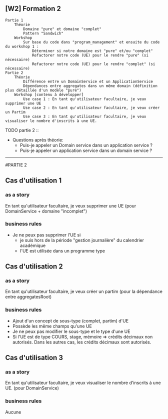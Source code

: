 ## [W2] Formation 2

    Partie 1 
        Théorie
            Domaine "pure" et domaine "complet"
            Pattern "Sandwich"
        Workshop
            Sur base du code dans "program_management" et ensuite du code du workshop 1 :
                Déterminer si notre domaine est "pure" et/ou "complet"
                Refactorer notre code (UE) pour le rendre "pure" (si nécessaire)
                Refactorer notre code (UE) pour le rendre "complet" (si nécessaire)
    Partie 2
        Théorie
            Différence entre un DomainService et un ApplicationService
            Dépendances entre aggregates dans un même domain (définition plus détaillée d'un modèle "pure")
        Workshop [contenu à développer]
            Use case 1 : En tant qu'utilisateur facultaire, je veux supprimer une UE
            Use case 2 : En tant qu'utilisateur facultaire, je veux créer un Partim
            Use case 3 : En tant qu'utilisateur facultaire, je veux visualiser le nombre d'inscrits à une UE.


TODO partie 2 :: 
- Questions après théorie:
    - Puis-je appeler un Domain service dans un application service ?
    - Puis-je appeler un application service dans un domain service ?




-------------------------------

#PARTIE 2

## Cas d'utilisation 1
### as a story
En tant qu'utilisateur facultaire, je veux supprimer une UE
(pour DomainService + domaine "incomplet")

### business rules
- Je ne peux pas supprimer l'UE si 
    - je suis hors de la période "gestion journalière" du calendrier académique
    - l'UE est utilisée dans un programme type


## Cas d'utilisation 2
### as a story
En tant qu'utilisateur facultaire, je veux créer un partim
(pour la dépendance entre aggregatesRoot)

### business rules
- Ajout d'un concept de sous-type (complet, partim) d'UE
- Possède les même champs qu'une UE
- Je ne peux pas modifier le sous-type et le type d'une UE
- Si l'UE est de type COURS, stage, mémoire => crédits décimaux non autorisés.
Dans les autres cas, les crédits décimaux sont autorisés.



## Cas d'utilisation 3
### as a story
En tant qu'utilisateur facultaire, je veux visualiser le nombre d'inscrits à une UE. 
(pour DomainService)
### business rules
Aucune

